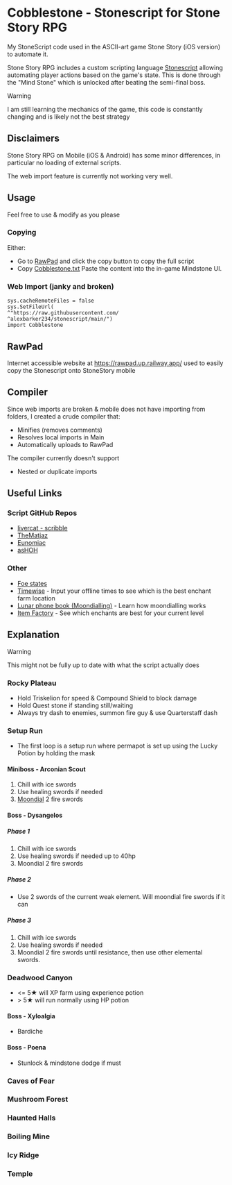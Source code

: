 # Cobblestone - Stonescript for Stone Story RPG

My StoneScript code used in the ASCII-art game Stone Story (iOS version) to automate it.

Stone Story RPG includes a custom scripting language [Stonescript](https://stonestoryrpg.com/stonescript/) allowing automating player actions based on the game's state. This is done through the "Mind Stone" which is unlocked after beating the semi-final boss.

> [!WARNING]  
> I am still learning the mechanics of the game, this code is constantly changing and is likely not the best strategy

## Disclaimers
Stone Story RPG on Mobile (iOS & Android) has some minor differences, in particular no loading of external scripts.

The web import feature is currently not working very well.

## Usage
Feel free to use & modify as you please

### Copying
Either:
- Go to [RawPad](https://rawpad.up.railway.app/) and click the copy button to copy the full script
- Copy [Cobblestone.txt](https://raw.githubusercontent.com/alexbarker234/stonescript/main/Cobblestone.txt)
Paste the content into the in-game Mindstone UI.

### Web Import (janky and broken)
```
sys.cacheRemoteFiles = false
sys.SetFileUrl(
^"https://raw.githubusercontent.com/
^alexbarker234/stonescript/main/")
import Cobblestone
```

## RawPad 
Internet accessible website at https://rawpad.up.railway.app/ used to easily copy the Stonescript onto StoneStory mobile

## Compiler
Since web imports are broken & mobile does not have importing from folders, I created a crude compiler that:
- Minifies (removes comments)
- Resolves local imports in Main
- Automatically uploads to RawPad

The compiler currently doesn't support
- Nested or duplicate imports

## Useful Links
### Script GitHub Repos
- [livercat - scribble](https://github.com/livercat/scribble/tree/main)
- [TheMatjaz](https://github.com/TheMatjaz/StoneScript/tree/master)
- [Eunomiac](https://github.com/Eunomiac/stone-story)
- [asHOH](https://github.com/asHOH/Stonescript-for-Stone-Story-RPG/tree/master)
### Other 
- [Foe states](https://github.com/Hukutus/stone-script-reference)
- [Timewise](https://docs.google.com/spreadsheets/d/1s3VKhQfTcsVihIPGRHgRq-6VSwmFtNuyelh8OdkXzFo/edit?usp=sharing) - Input your offline times to see which is the best enchant farm location
- [Lunar phone book (Moondialling)](https://docs.google.com/spreadsheets/d/1OiiPNoB4bg0FBuW9si7GpYBoTzafNBGE10y_L324rKA/edit?usp=sharing) - Learn how moondialling works
- [Item Factory](https://docs.google.com/spreadsheets/d/14AwQNn11qSGf9aQAi89p5QEAKClMnJYvzfDXiuWHtGw/edit?usp=sharing) - See which enchants are best for your current level
## Explanation
> [!WARNING]  
> This might not be fully up to date with what the script actually does
### Rocky Plateau
- Hold Triskelion for speed & Compound Shield to block damage
- Hold Quest stone if standing still/waiting
- Always try dash to enemies, summon fire guy & use Quarterstaff dash

### Setup Run
- The first loop is a setup run where permapot is set up using the Lucky Potion by holding the mask

#### Miniboss - Arconian Scout
1. Chill with ice swords
2. Use healing swords if needed
3. [Moondial](https://docs.google.com/spreadsheets/d/1OiiPNoB4bg0FBuW9si7GpYBoTzafNBGE10y_L324rKA/edit?gid=1211455267#gid=1211455267) 2 fire swords

#### Boss - Dysangelos
##### Phase 1
1. Chill with ice swords
2. Use healing swords if needed up to 40hp
3. Moondial 2 fire swords
##### Phase 2
- Use 2 swords of the current weak element. Will moondial fire swords if it can
##### Phase 3
1. Chill with ice swords
2. Use healing swords if needed
3. Moondial 2 fire swords until resistance, then use other elemental swords.

### Deadwood Canyon
- <= 5★ will XP farm using experience potion
- \> 5★ will run normally using HP potion
#### Boss - Xyloalgia
- Bardiche
#### Boss - Poena
- Stunlock & mindstone dodge if must

### Caves of Fear 
### Mushroom Forest
### Haunted Halls
### Boiling Mine
### Icy Ridge
### Temple
